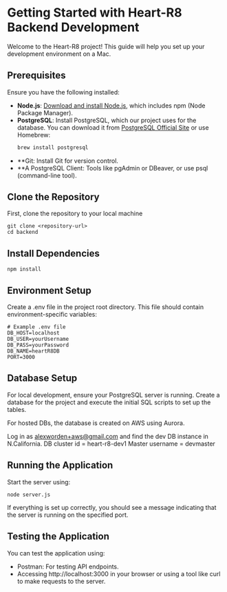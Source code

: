 # Getting Started with Heart-R8 Backend Development

Welcome to the Heart-R8 project! This guide will help you set up your development environment on a Mac.

## Prerequisites

Ensure you have the following installed:
- **Node.js**: [Download and install Node.js](https://nodejs.org/), which includes npm (Node Package Manager).
- **PostgreSQL**: Install PostgreSQL, which our project uses for the database. You can download it from [PostgreSQL Official Site](https://www.postgresql.org/download/macosx/) or use Homebrew:
  ```bash
  brew install postgresql
- **Git: Install Git for version control.
- **A PostgreSQL Client: Tools like pgAdmin or DBeaver, or use psql (command-line tool).

## Clone the Repository

First, clone the repository to your local machine 

```
git clone <repository-url>
cd backend
```

## Install Dependencies

```
npm install
```

## Environment Setup
Create a .env file in the project root directory. This file should contain environment-specific variables:
```
# Example .env file
DB_HOST=localhost
DB_USER=yourUsername
DB_PASS=yourPassword
DB_NAME=heartR8DB
PORT=3000
```

## Database Setup
For local development, ensure your PostgreSQL server is running. Create a database for the project and execute the initial SQL scripts to set up the tables.

For hosted DBs, the database is created on AWS using Aurora. 

Log in as alexworden+aws@gmail.com and find the dev DB instance in N.California. 
DB cluster id = heart-r8-dev1
Master username = devmaster

## Running the Application
Start the server using:
```
node server.js
```
If everything is set up correctly, you should see a message indicating that the server is running on the specified port.

## Testing the Application
You can test the application using:

- Postman: For testing API endpoints.
- Accessing http://localhost:3000 in your browser or using a tool like curl to make requests to the server.

